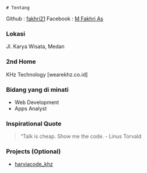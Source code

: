     # Tentang
Github : [fakhri21](https://github.com/fakhri21)
Facebook : [M Fakhri As](https://www.facebook.com/FakhriAs.1996)

### Lokasi
Jl. Karya Wisata, Medan

### 2nd Home
KHz Technology [wearekhz.co.id]

### Bidang yang di minati
- Web Development 
- Apps Analyst

### Inspirational Quote
> “Talk is cheap. Show me the code. - Linus Torvald

### Projects (Optional)
- [harviacode_khz](https://github.com/fakhri21/harviacode_khz)
